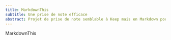 ```yaml
---
title: MarkdownThis
subtitle: Une prise de note efficace
abstract: Projet de prise de note semblable à Keep mais en Markdown pour facilement sauvegarder du code ou faire une mise en forme simple.
---
```


MarkdownThis
